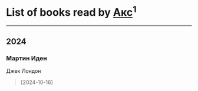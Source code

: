 # List of books read by [Акс](https://plus.google.com/u/0/105584644059159770670/)<sup>1</sup>
---

## 2024

### Мартин Иден
Джек Лондон
> [2024-10-16] 



